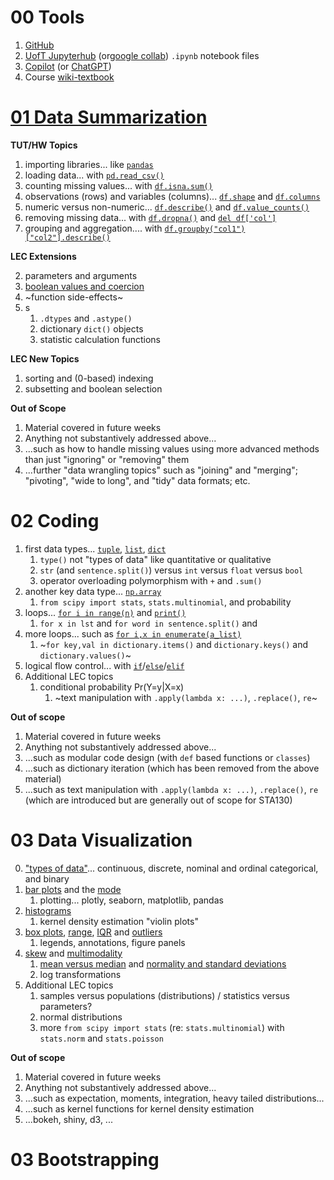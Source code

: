 # 00 Tools

1. [GitHub](https://github.com/pointOfive/STA130_ChatGPT/blob/main/README.md)
2. [UofT Jupyterhub](https://datatools.utoronto.ca) (or[google collab](https://colab.research.google.com/)) `.ipynb` notebook files
3. [Copilot](https://copilot.microsoft.com/) (or [ChatGPT](https://chat.openai.com/))
4. Course [wiki-textbook](https://github.com/pointOfive/STA130_ChatGPT/wiki/)

# [01 Data Summarization](01-Data-Summarization)

**TUT/HW Topics**

1. importing libraries... like [`pandas`](01-Data-Summarization#import)
2. loading data... with [`pd.read_csv()`](01-Data-Summarization#read_csv)
3. counting missing values... with [`df.isna.sum()`](01-Data-Summarization#Missingness-I)
4. observations (rows) and variables (columns)... [`df.shape`](01-Data-Summarization#Variables-and-Observations) and [`df.columns`](01-Data-Summarization#Variables-and-Observations)
5. numeric versus non-numeric... [`df.describe()`](01-Data-Summarization#Types-I) and [`df.value_counts()`](01-Data-Summarization#Types-I)
6. removing missing data... with [`df.dropna()`](01-Data-Summarization#Missingness-II) and [`del df['col']`](01-Data-Summarization#Missingness-II)
7. grouping and aggregation.... with [`df.groupby("col1")["col2"].describe()`](01-Data-Summarization#Grouping-and-Aggregation)

**LEC Extensions**

2. parameters and arguments
3. [boolean values and coercion](01-Data-Summarization#Boolean-Values-and-Coercion)
4. ~function side-effects~
5. s
    1. `.dtypes` and `.astype()`  
    2. dictionary `dict()` objects
    3. statistic calculation functions


**LEC New Topics**

1. sorting and (0-based) indexing
2. subsetting and boolean selection


**Out of Scope**

1. Material covered in future weeks
2. Anything not substantively addressed above...
3. ...such as how to handle missing values using more advanced methods than just "ignoring" or "removing" them
4. ...further "data wrangling topics" such as "joining" and "merging"; "pivoting", "wide to long", and "tidy" data formats; etc.

# 02 Coding

1. first data types... [`tuple`](02.1), [`list`](02.1), [`dict`](02.1)
    1. `type()` not "types of data" like quantitative or qualitative
    2. `str` (and `sentence.split()`) versus `int` versus `float` versus `bool`
    3. operator overloading polymorphism with `+` and `.sum()`
2. another key data type... [`np.array`](02.2)
    1. `from scipy import stats`, `stats.multinomial`, and probability
3. loops... [`for i in range(n)`](02.3) and [`print()`](02.3)
    1. `for x in lst` and `for word in sentence.split()` and 
4. more loops... such as [`for i,x in enumerate(a_list)`](02.4)
    1. ~`for key,val in dictionary.items()` and `dictionary.keys()` and `dictionary.values()`~
5. logical flow control... with [`if`](02.5)/[`else`](02.5)/[`elif`](02.5)
6. Additional LEC topics
    1. conditional probability Pr(Y=y|X=x)
        1. ~text manipulation with `.apply(lambda x: ...)`, `.replace()`, `re`~

**Out of scope**
1. Material covered in future weeks
2. Anything not substantively addressed above...
3. ...such as modular code design (with `def` based functions or `classes`)
4. ...such as dictionary iteration (which has been removed from the above material)
5. ...such as text manipulation with `.apply(lambda x: ...)`, `.replace()`, `re` (which are introduced but are generally out of scope for STA130)

# 03 Data Visualization

0. ["types of data"](03.0)... continuous, discrete, nominal and ordinal categorical, and binary
1. [bar plots](03.1) and the [mode](03.1)
    1. plotting... plotly, seaborn, matplotlib, pandas
2. [histograms](03.2)
    1. kernel density estimation "violin plots" 
3. [box plots](03.3), [range](03.3), [IQR](03.3) and [outliers](03.3)
    1. legends, annotations, figure panels
4. [skew](03.4) and [multimodality](03.4) 
    1. [mean versus median](03.4) and [normality and standard deviations](03.4)
    2. log transformations
5. Additional LEC topics
    1. samples versus populations (distributions) / statistics versus parameters?
    2. normal distributions
    3. more `from scipy import stats` (re: `stats.multinomial`) with `stats.norm` and `stats.poisson`

**Out of scope**
1. Material covered in future weeks
2. Anything not substantively addressed above...
3. ...such as expectation, moments, integration, heavy tailed distributions...
4. ...such as kernel functions for kernel density estimation
5. ...bokeh, shiny, d3, ...

# 03 Bootstrapping

